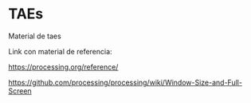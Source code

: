 # TAEs

Material de taes

Link con material de referencia: 

https://processing.org/reference/

https://github.com/processing/processing/wiki/Window-Size-and-Full-Screen

